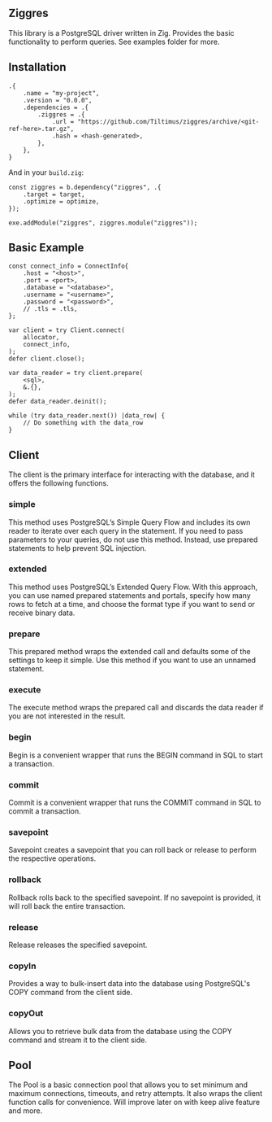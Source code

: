 ## Ziggres

This library is a PostgreSQL driver written in Zig. Provides the basic functionality to perform queries. See examples folder for more.

## Installation

```zig
.{
    .name = "my-project",
    .version = "0.0.0",
    .dependencies = .{
        .ziggres = .{
            .url = "https://github.com/Tiltimus/ziggres/archive/<git-ref-here>.tar.gz",
            .hash = <hash-generated>,
        },
    },
}
```

And in your `build.zig`:

```zig
const ziggres = b.dependency("ziggres", .{
    .target = target,
    .optimize = optimize,
});

exe.addModule("ziggres", ziggres.module("ziggres"));
```

## Basic Example

```zig
const connect_info = ConnectInfo{
    .host = "<host>",
    .port = <port>,
    .database = "<database>",
    .username = "<username>",
    .password = "<password>",
    // .tls = .tls, 
};

var client = try Client.connect(
    allocator,
    connect_info,
);
defer client.close();

var data_reader = try client.prepare(
    <sql>,
    &.{},
);
defer data_reader.deinit();

while (try data_reader.next()) |data_row| {
    // Do something with the data_row
}
```

## Client

The client is the primary interface for interacting with the database, and it offers the following functions.

### simple

This method uses PostgreSQL’s Simple Query Flow and includes its own reader to iterate over each query in the statement. If you need to pass parameters to your queries, do not use this method. Instead, use prepared statements to help prevent SQL injection.

### extended

This method uses PostgreSQL’s Extended Query Flow. With this approach, you can use named prepared statements and portals, specify how many rows to fetch at a time, and choose the format type if you want to send or receive binary data.

### prepare

This prepared method wraps the extended call and defaults some of the settings to keep it simple. Use this method if you want to use an unnamed statement.

### execute

The execute method wraps the prepared call and discards the data reader if you are not interested in the result.

### begin

Begin is a convenient wrapper that runs the BEGIN command in SQL to start a transaction.

### commit

Commit is a convenient wrapper that runs the COMMIT command in SQL to commit a transaction.

### savepoint

Savepoint creates a savepoint that you can roll back or release to perform the respective operations.

### rollback

Rollback rolls back to the specified savepoint. If no savepoint is provided, it will roll back the entire transaction.

### release

Release releases the specified savepoint.

### copyIn

Provides a way to bulk-insert data into the database using PostgreSQL's COPY command from the client side.

### copyOut

Allows you to retrieve bulk data from the database using the COPY command and stream it to the client side.

## Pool

The Pool is a basic connection pool that allows you to set minimum and maximum connections, timeouts, and retry attempts. It also wraps the client function calls for convenience. Will improve later on with keep alive feature and more.